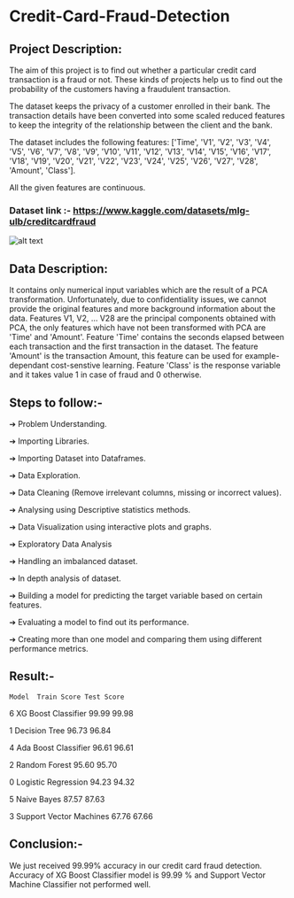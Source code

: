 # Credit-Card-Fraud-Detection

## Project Description:
The aim of this project is to find out whether a particular credit card transaction is a fraud or not. These kinds of projects help us to find out the probability of the customers having a fraudulent transaction.

The dataset keeps the privacy of a customer enrolled in their bank. The transaction details have been converted into some scaled reduced features to keep the integrity of the relationship between the client and the bank.

The dataset includes the following features: ['Time', 'V1', 'V2', 'V3', 'V4', 'V5', 'V6', 'V7', 'V8', 'V9', 'V10', 'V11', 'V12', 'V13', 'V14', 'V15', 'V16', 'V17', 'V18', 'V19', 'V20', 'V21', 'V22', 'V23', 'V24', 'V25', 'V26', 'V27', 'V28', 'Amount', 'Class'].

All the given features are continuous.

### Dataset link :- https://www.kaggle.com/datasets/mlg-ulb/creditcardfraud

![alt text](https://miro.medium.com/max/601/1*xSqK9iS7nZAaB-Sdwiwjow.png)

## Data Description:
It contains only numerical input variables which are the result of a PCA transformation. Unfortunately, due to confidentiality issues, we cannot provide the original features and more background information about the data. Features V1, V2, … V28 are the principal components obtained with PCA, the only features which have not been transformed with PCA are 'Time' and 'Amount'. Feature 'Time' contains the seconds elapsed between each transaction and the first transaction in the dataset. The feature 'Amount' is the transaction Amount, this feature can be used for example-dependant cost-senstive learning. Feature 'Class' is the response variable and it takes value 1 in case of fraud and 0 otherwise.
## Steps to follow:-
➔ Problem Understanding.

➔ Importing Libraries.

➔ Importing Dataset into Dataframes.

➔ Data Exploration.

➔ Data Cleaning (Remove irrelevant columns, missing or incorrect values).

➔ Analysing using Descriptive statistics methods.

➔ Data Visualization using interactive plots and graphs.

➔ Exploratory Data Analysis

➔ Handling an imbalanced dataset.

➔ In depth analysis of dataset.

➔ Building a model for predicting the target variable based on certain features.

➔ Evaluating a model to find out its performance.

➔ Creating more than one model and comparing them using different performance metrics.

## Result:-

`Model	Train Score	Test Score`

6 XG Boost Classifier 99.99 99.98

1 Decision Tree 96.73 96.84

4 Ada Boost Classifier 96.61 96.61

2 Random Forest 95.60 95.70

0 Logistic Regression 94.23 94.32

5 Naive Bayes 87.57 87.63

3 Support Vector Machines 67.76 67.66

## Conclusion:-
We just received 99.99% accuracy in our credit card fraud detection.
Accuracy of XG Boost Classifier model is 99.99 % and Support Vector Machine Classifier not performed well.
